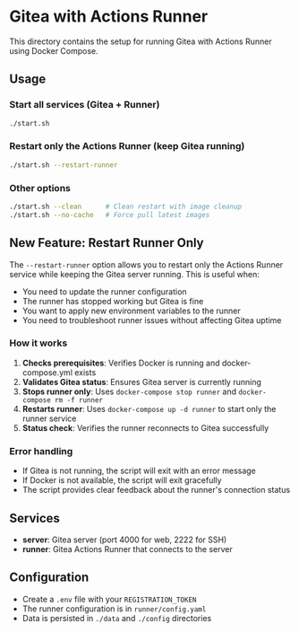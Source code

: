 # Gitea with Actions Runner

This directory contains the setup for running Gitea with Actions Runner using Docker Compose.

## Usage

### Start all services (Gitea + Runner)
```bash
./start.sh
```

### Restart only the Actions Runner (keep Gitea running)
```bash
./start.sh --restart-runner
```

### Other options
```bash
./start.sh --clean      # Clean restart with image cleanup
./start.sh --no-cache   # Force pull latest images
```

## New Feature: Restart Runner Only

The `--restart-runner` option allows you to restart only the Actions Runner service while keeping the Gitea server running. This is useful when:

- You need to update the runner configuration
- The runner has stopped working but Gitea is fine
- You want to apply new environment variables to the runner
- You need to troubleshoot runner issues without affecting Gitea uptime

### How it works

1. **Checks prerequisites**: Verifies Docker is running and docker-compose.yml exists
2. **Validates Gitea status**: Ensures Gitea server is currently running
3. **Stops runner only**: Uses `docker-compose stop runner` and `docker-compose rm -f runner`
4. **Restarts runner**: Uses `docker-compose up -d runner` to start only the runner service
5. **Status check**: Verifies the runner reconnects to Gitea successfully

### Error handling

- If Gitea is not running, the script will exit with an error message
- If Docker is not available, the script will exit gracefully
- The script provides clear feedback about the runner's connection status

## Services

- **server**: Gitea server (port 4000 for web, 2222 for SSH)
- **runner**: Gitea Actions Runner that connects to the server

## Configuration

- Create a `.env` file with your `REGISTRATION_TOKEN`
- The runner configuration is in `runner/config.yaml`
- Data is persisted in `./data` and `./config` directories

